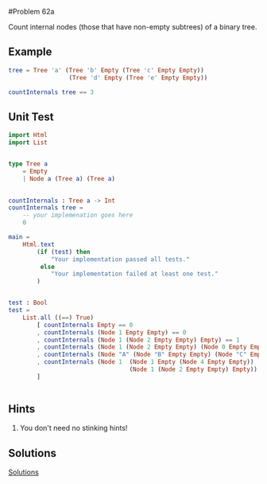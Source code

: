 #Problem 62a

Count internal nodes (those that have non-empty subtrees) of a binary tree.

## Example
```elm
tree = Tree 'a' (Tree 'b' Empty (Tree 'c' Empty Empty))
                 (Tree 'd' Empty (Tree 'e' Empty Empty))

countInternals tree == 3
```

## Unit Test
```elm
import Html
import List


type Tree a
    = Empty
    | Node a (Tree a) (Tree a)
    

countInternals : Tree a -> Int
countInternals tree =
    -- your implemenation goes here
    0

main =
    Html.text
        (if (test) then
            "Your implementation passed all tests."
         else
            "Your implementation failed at least one test."
        )


test : Bool
test =
    List.all ((==) True)
        [ countInternals Empty == 0
        , countInternals (Node 1 Empty Empty) == 0
        , countInternals (Node 1 (Node 2 Empty Empty) Empty) == 1
        , countInternals (Node 1 (Node 2 Empty Empty) (Node 0 Empty Empty)) == 1
        , countInternals (Node "A" (Node "B" Empty Empty) (Node "C" Empty Empty)) == 1
        , countInternals (Node 1  (Node 1 Empty (Node 4 Empty Empty)) 
                                  (Node 1 (Node 2 Empty Empty) Empty)) == 3
        ]
        
```  

## Hints
1. You don't need no stinking hints! 

## Solutions
[Solutions](../s/s62a.md)


